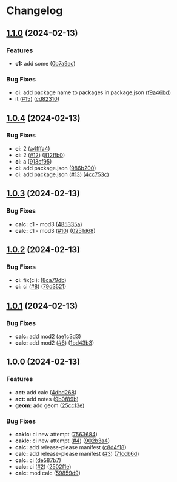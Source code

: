# Changelog

## [1.1.0](https://github.com/dscpd-public-org/playground/compare/v1.0.4...v1.1.0) (2024-02-13)


### Features

* **c1:** add some ([0b7a9ac](https://github.com/dscpd-public-org/playground/commit/0b7a9ac9cf91b2402be16eea8614047bbc3b4c34))


### Bug Fixes

* **ci:** add package name to packages in package.json ([f9a46bd](https://github.com/dscpd-public-org/playground/commit/f9a46bd915f7528d4540b695bb2bbf133cc6269c))
* it ([#15](https://github.com/dscpd-public-org/playground/issues/15)) ([cd82310](https://github.com/dscpd-public-org/playground/commit/cd82310c5f3cb3ff7f8a0f54d78afbaa1854e898))

## [1.0.4](https://github.com/dscpd-public-org/playground/compare/v1.0.3...v1.0.4) (2024-02-13)


### Bug Fixes

* **ci:** 2 ([a4fffa4](https://github.com/dscpd-public-org/playground/commit/a4fffa4fc33e80f44cb1dd8f615f9be9edeb3289))
* **ci:** 2 ([#12](https://github.com/dscpd-public-org/playground/issues/12)) ([812ffb0](https://github.com/dscpd-public-org/playground/commit/812ffb0a13c954c4ca101bd39c88ae94f467c687))
* **ci:** a ([913cf95](https://github.com/dscpd-public-org/playground/commit/913cf9552cd1e9ba39a83566ce84071e4744b83a))
* **ci:** add package.json ([986b200](https://github.com/dscpd-public-org/playground/commit/986b200f6e51961d30d581faa5e8a97ed37b6ec2))
* **ci:** add package.json ([#13](https://github.com/dscpd-public-org/playground/issues/13)) ([4cc753c](https://github.com/dscpd-public-org/playground/commit/4cc753c1fcbc4654b69510a93a4c133927566900))

## [1.0.3](https://github.com/dscpd-public-org/playground/compare/v1.0.2...v1.0.3) (2024-02-13)


### Bug Fixes

* **calc:** c1 - mod3 ([485335a](https://github.com/dscpd-public-org/playground/commit/485335a6b43eca649560e3dfc22a4034d38c6672))
* **calc:** c1 - mod3 ([#10](https://github.com/dscpd-public-org/playground/issues/10)) ([0251d68](https://github.com/dscpd-public-org/playground/commit/0251d685f113d323d36a12a99a896924ed72f0be))

## [1.0.2](https://github.com/dscpd-public-org/playground/compare/v1.0.1...v1.0.2) (2024-02-13)


### Bug Fixes

* **ci:** fix(ci):  ([8ca79db](https://github.com/dscpd-public-org/playground/commit/8ca79dbafa2acfd496ebaaf72684a04ef04fa6fd))
* **ci:** ci ([#8](https://github.com/dscpd-public-org/playground/issues/8)) ([79d3521](https://github.com/dscpd-public-org/playground/commit/79d352190b35bf68efc970fbd8ed36a5ba470c48))

## [1.0.1](https://github.com/dscpd-public-org/playground/compare/v1.0.0...v1.0.1) (2024-02-13)


### Bug Fixes

* **calc:** add mod2 ([ae1c3d3](https://github.com/dscpd-public-org/playground/commit/ae1c3d34981c9b6bb6194a080fbe64adba03735f))
* **calc:** add mod2 ([#6](https://github.com/dscpd-public-org/playground/issues/6)) ([1bd43b3](https://github.com/dscpd-public-org/playground/commit/1bd43b39866c359beaf58ddea0427099c1eeea1c))

## 1.0.0 (2024-02-13)


### Features

* **act:** add calc ([4dbd268](https://github.com/dscpd-public-org/playground/commit/4dbd268f23cf287b58b03db0527b13962e617ae2))
* **act:** add notes ([9b0f89b](https://github.com/dscpd-public-org/playground/commit/9b0f89b4d1fb85ecc76bd5e5d970330192a76fec))
* **geom:** add geom ([25cc13e](https://github.com/dscpd-public-org/playground/commit/25cc13eee3173643694a624ae939b3d533bd1430))


### Bug Fixes

* **caklc:** ci new attempt ([7563684](https://github.com/dscpd-public-org/playground/commit/75636844c45e7fb1872645d11fe71de52e22e1b4))
* **caklc:** ci new attempt ([#4](https://github.com/dscpd-public-org/playground/issues/4)) ([902b3a4](https://github.com/dscpd-public-org/playground/commit/902b3a421cd847a33332502783e2ef8ddff11150))
* **calc:** add release-please manifest ([c8d4f18](https://github.com/dscpd-public-org/playground/commit/c8d4f18a90e2a2ab2983fce6efbc343640a8a37e))
* **calc:** add release-please manifest ([#3](https://github.com/dscpd-public-org/playground/issues/3)) ([71ccb6d](https://github.com/dscpd-public-org/playground/commit/71ccb6da147477898263a01948fe897375230818))
* **calc:** ci ([de587b7](https://github.com/dscpd-public-org/playground/commit/de587b715d8ad64c3d6d006de63ed2076071603a))
* **calc:** ci ([#2](https://github.com/dscpd-public-org/playground/issues/2)) ([2502f1e](https://github.com/dscpd-public-org/playground/commit/2502f1ebef18d6b398ac3589defd81026d1f6cd7))
* **calc:** mod calc ([59859d9](https://github.com/dscpd-public-org/playground/commit/59859d9642f15983191a7d5f0e725faf5a4304b5))
